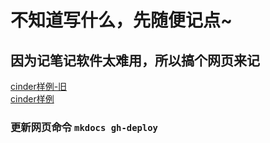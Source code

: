 # 不知道写什么，先随便记点~
## 因为记笔记软件太难用，所以搞个网页来记
 [cinder样例-旧](cinder-specimen)  
 [cinder样例](cinder-specimen-new)

### 更新网页命令 `mkdocs gh-deploy`